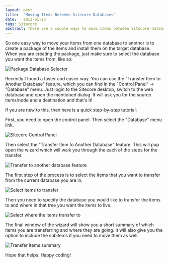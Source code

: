 ```yaml
---
layout: post
title:  "Moving Items Between Sitecore Databases"
date:   2013-01-23
tags: Sitecore
abstract: There are a couple ways to move items between Sitecore databases, but one of the easier ways to do it is to use the "Transfer Item to Another Database" feature.
---
```

So one easy way to move your items from one database to another is to create a package of the items and install them on the target database. When you are creating the package, just make sure to select the database you want the items from, like so:

<p class="center">
   <img src="/images/blog/package-db-selection.png" alt="Package Database Selector" title="package-db-selection">
</p>

Recently I found a faster and easier way. You can use the "Transfer Item to Another Database" feature, which you can find in the "Control Panel" -> "Database" menu. Just login to the Sitecore desktop, switch to the web database and open the mentioned dialog. It will ask you for the source items/node and a destination and that's it!

If you are new to this, then here is a quick step-by-step tutorial:

First, you need to open the control panel. Then select the "Database" menu link.

<p class="center">
	<img src="/images/blog/control-panel.png" alt="Sitecore Control Panel" title="control panel">
</p>

Then select the "Transfer Item to Another Database" feature. This will pop open the wizard which will walk you through the each of the steps for the transfer.

<p class="center">
    <img src="/images/blog/transfer-to-another-database.png" alt="Transfer to another database feature" title="transfer-to-another-database">
</p>

The first step of the process is to select the items that you want to transfer from the current database you are in.

<p class="center">
   <img src="/images/blog/select-item-to-transfer.png" alt="Select items to transfer" title="select-item-to-transfer">
</p>

Then you need to specify the database you would like to transfer the items to and where in that tree you want the items to live.

<p class="center">
	<img src="/images/blog/select-where-to-transfer.png" alt="Select where the items transfer to" title="select-where-to-transfer">
</p>

The final window of the wizard will show you a short summary of which items you are transferring and where they are going. It will also give you the option to include the subitems if you need to move them as well.

<p class="center">
   <img src="/images/blog/summary-transfer-items.png" alt="Transfer items summary" title="summary-transfer-items">
</p>

Hope that helps. Happy coding!